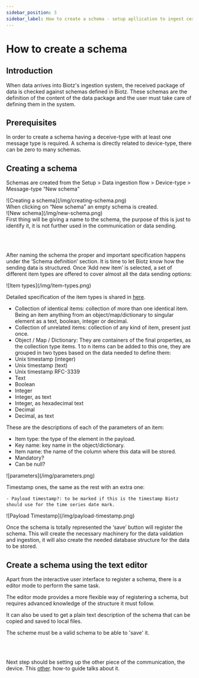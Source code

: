 ```yaml
---
sidebar_position: 3
sidebar_label: How to create a schema - setup apllication to ingest certain data
---
```


# How to create a schema

## Introduction

When data arrives into Biotz's ingestion system, the received package of data is checked against schemas defined in Biotz. These schemas are the definition of the content of the data package and the user must take care of defining them in the system.
## Prerequisites

In order to create a schema having a deceive-type with at least one message type is required. A schema is directly related to device-type, there can be zero to many schemas.

## Creating a schema

Schemas are created from the Setup > Data ingestion flow > Device-type > Message-type “New schema”

<div class="tutorial-image-container">
![Creating a schema](/img/creating-schema.png)
</div>
When clicking on “New schema” an empty schema is created.

<div class="tutorial-image-container">
![New schema](/img/new-schema.png)
</div>
First thing will be giving a name to the schema, the purpose of this is just to identify it, it is not further used in the communication or data sending.

<br></br>

After naming the schema the proper and important specification happens under the ‘Schema definition’ section. It is time to let Biotz know how the sending data is structured. Once ‘Add new item’ is selected, a set of different item types are offered to cover almost all the data sending options:

<div class="tutorial-image-container">
![Item types](/img/item-types.png)
</div>

Detailed specification of the item types is shared in <a href="./Message-type Schema specification
" target="_self">here</a>.
‍
- Collection of identical items: collection of more than one identical item. Being an item anything from an object/map/dictionary to singular element as a text, boolean, integer or decimal.
- Collection of unrelated items: collection of any kind of item, present just once.
- Object / Map / Dictionary: They are containers of the final properties, as the collection type items. 1 to n items can be added to this one, they are grouped in two types based on the data needed to define them:
- Unix timestamp (integer)
- Unix timestamp (text)
- Unix timestamp RFC-3339
- Text
- Boolean
- Integer
- Integer, as text
- Integer, as hexadecimal text
- Decimal
- Decimal, as text

These are the descriptions of each of the parameters of an item:

- Item type: the type of the element in the payload.
- Key name: key name in the object/dictionary.
- Item name: the name of the column where this data will be stored.
- Mandatory?
- Can be null?

<div class="tutorial-image-container">
![parameters](/img/parameters.png)
</div>
  
Timestamp ones, the same as the rest with an extra one:

    - Payload timestamp?: to be marked if this is the timestamp Biotz should use for the time series date mark.

<div class="tutorial-image-container">
![Payload Timestamp](/img/payload-timestamp.png)
</div>

Once the schema is totally represented the ‘save’ button will register the schema. This will create the necessary machinery for the data validation and ingestion, it will also create the needed database structure for the data to be stored.

## Create a schema using the text editor

Apart from the interactive user interface to register a schema, there is a editor mode to perform the same task.

The editor mode provides a more flexible way of registering a schema, but requires advanced knowledge of the structure it must follow.

It can also be used to get a plain text description of the schema that can be copied and saved to local files.

The scheme must be a valid schema to be able to 'save' it.

<br></br>

Next step should be setting up the other piece of the communication, the device. This <a href="./How to publish device data" target="_self">other</a>.
 how-to guide talks about it.



‍

